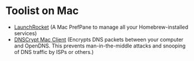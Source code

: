 Toolist on Mac
=======

* [LaunchRocket](https://github.com/jimbojsb/launchrocket) (A Mac PrefPane to manage all your Homebrew-installed services)
* [DNSCrypt Mac Client](http://shared.opendns.com/dnscrypt/packages/osx-client/) (Encrypts DNS packets between your computer and OpenDNS. This prevents man-in-the-middle attacks and snooping of DNS traffic by ISPs or others.)
